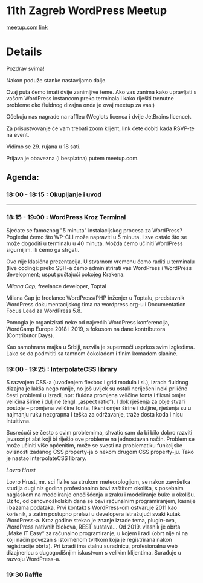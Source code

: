 # 11th Zagreb WordPress Meetup

[meetup.com link](https://www.meetup.com/zagreb-wordpress-meetup/events/281019331/)

# Details

Pozdrav svima!

Nakon poduže stanke nastavljamo dalje.

Ovaj puta ćemo imati dvije zanimljive teme. Ako vas zanima kako upravljati s vašom WordPress instancom preko terminala i kako riješiti trenutne probleme oko fluidnog dizajna onda je ovaj meetup za vas:)

Očekuju nas nagrade na raffleu (Weglots licenca i dvije JetBrains licence).

Za prisustvovanje će vam trebati zoom klijent, link ćete dobiti kada RSVP-te na event.

Vidimo se 29. rujana u 18 sati.

Prijava je obavezna (i besplatna) putem meetup.com.

## Agenda:

### 18:00 - 18:15 : Okupljanje i uvod

----------------

### 18:15 - 19:00 : WordPress Kroz Terminal

Sjećate se famoznog "5 minuta" instalacijskog procesa za WordPress?
Pogledat ćemo što WP-CLI može napraviti u 5 minuta. I sve ostalo što se može dogoditi u terminalu u 40 minuta. Možda ćemo učiniti WordPress sigurnijim. Ili ćemo ga strgati.

Ovo nije klasična prezentacija. U stvarnom vremenu ćemo raditi u terminalu (live coding): preko SSH-a ćemo administrirati vaš WordPress i WordPress development; usput puštajući pokojeg Krakena.

_Milana Cap_, freelance developer, Toptal

Milana Cap je freelance WordPress/PHP inženjer u Toptalu, predstavnik WordPress dokumentacijskog tima na wordpress.org-u i Documentation Focus Lead za WordPress 5.8.

Pomogla je organizirati neke od najvećih WordPress konferencija, WordCamp Europe 2018 i 2019, s fokusom na dane kontributora (Contributor Days).

Kao samohrana majka u Srbiji, razvila je supermoći usprkos svim izgledima. Lako se da podmititi sa tamnom čokoladom i finim komadom slanine.

### 19:00 - 19:25 : InterpolateCSS library

S razvojem CSS-a (uvođenjem flexbox i grid modula i sl.), izrada fluidnog dizajna je lakša nego ranije, no još uvijek su ostali neriješeni neki prilično česti problemi u izradi, npr: fluidna promjena veličine fonta i fiksni omjer veličina širine i duljine (engl. „aspect ratio“). I dok rješenja za obje stvari postoje – promjena veličine fonta, fiksni omjer širine i duljine, rješenja su u najmanju ruku nezgrapna i teška za održavanje, traže dosta koda i nisu intuitivna.

Susrećući se često s ovim problemima, shvatio sam da bi bilo dobro razviti javascript alat koji bi riješio ove probleme na jednostavan način. Problem se može učiniti više općenitim, može se svesti na problematiku funkcijske ovisnosti zadanog CSS property-ja o nekom drugom CSS property-ju. Tako je nastao interpolateCSS library.

_Lovro Hrust_

Lovro Hrust, mr. sci fizike sa strukom meteorologijom, se nakon završetka studija dugi niz godina profesionalno bavi zaštitom okoliša, s posebnim naglaskom na modeliranje onečišćenja u zraku i modeliranje buke u okolišu. Uz to, od osnovnoškolskih dana se bavi računalnim programiranjem, kasnije i bazama podataka. Prvi kontakt s WordPress-om ostvaruje 2011 kao korisnik, a zatim postupno prelazi u developera istražujući svaki kutak WordPress-a. Kroz godine stekao je znanje
izrade tema, plugin-ova, WordPress nativnih blokova, REST sustava... Od 2019. vlasnik je obrta „Make IT Easy“ za računalno programiranje, u kojem i radi (obrt nije ni na koji način povezan s istoimenom tvrtkom koja je registrirana nakon registracije obrta). Pri izradi ima stalnu suradnicu, profesionalnu web dizajnericu s dugogodišnjim iskustvom s velikim klijentima. Surađuje u razvoju WordPress-a.


### 19:30 Raffle

